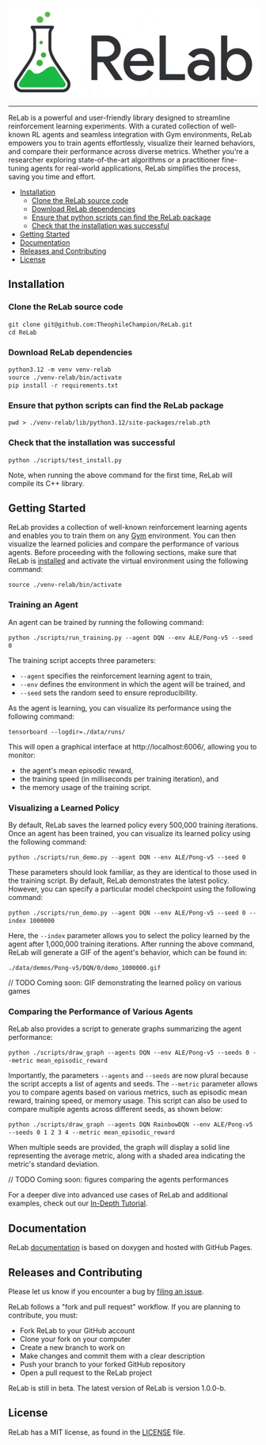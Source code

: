 ![ReLab Logo](relab-logo.png)

--------------------------------------------------------------------------------

ReLab is a powerful and user-friendly library designed to streamline 
reinforcement learning experiments. With a curated collection of well-known
RL agents and seamless integration with Gym environments, ReLab empowers you
to train agents effortlessly, visualize their learned behaviors, and compare
their performance across diverse metrics. Whether you're a researcher exploring 
state-of-the-art algorithms or a practitioner fine-tuning agents for real-world 
applications, ReLab simplifies the process, saving you time and effort.

<!-- toc -->
- [Installation](#installation)
  - [Clone the ReLab source code](#clone-the-relab-source-code)
  - [Download ReLab dependencies](#download-relab-dependencies)
  - [Ensure that python scripts can find the ReLab package](#ensure-that-python-scripts-can-find-the-relab-package)
  - [Check that the installation was successful](#check-that-the-installation-was-successful)
- [Getting Started](#getting-started)
- [Documentation](#documentation)
- [Releases and Contributing](#releases-and-contributing)
- [License](#license)
<!-- tocstop -->

## Installation

### Clone the ReLab source code

```
git clone git@github.com:TheophileChampion/ReLab.git
cd ReLab
```

### Download ReLab dependencies

```
python3.12 -m venv venv-relab
source ./venv-relab/bin/activate
pip install -r requirements.txt
```

### Ensure that python scripts can find the ReLab package

```
pwd > ./venv-relab/lib/python3.12/site-packages/relab.pth
```

### Check that the installation was successful

```
python ./scripts/test_install.py
```

Note, when running the above command for the first time, ReLab will compile its C++ library.

## Getting Started

ReLab provides a collection of well-known reinforcement learning agents and enables you to train them on any [Gym](https://gymnasium.farama.org/) environment.
You can then visualize the learned policies and compare the performance of various agents. 
Before proceeding with the following sections, make sure that ReLab is [installed](#installation) and activate the virtual environment using the following command:
```
source ./venv-relab/bin/activate
```

### Training an Agent

An agent can be trained by running the following command:
```
python ./scripts/run_training.py --agent DQN --env ALE/Pong-v5 --seed 0
```
The training script accepts three parameters:
- `--agent` specifies the reinforcement learning agent to train,
- `--env` defines the environment in which the agent will be trained, and
- `--seed` sets the random seed to ensure reproducibility.

As the agent is learning, you can visualize its performance using the following command:
```
tensorboard --logdir=./data/runs/
```
This will open a graphical interface at http://localhost:6006/, allowing you to monitor:
- the agent's mean episodic reward,
- the training speed (in milliseconds per training iteration), and
- the memory usage of the training script.

### Visualizing a Learned Policy

By default, ReLab saves the learned policy every 500,000 training iterations.
Once an agent has been trained, you can visualize its learned policy using the following command:
```
python ./scripts/run_demo.py --agent DQN --env ALE/Pong-v5 --seed 0
```
These parameters should look familiar, as they are identical to those used in the training script.
By default, ReLab demonstrates the latest policy.
However, you can specify a particular model checkpoint using the following command:
```
python ./scripts/run_demo.py --agent DQN --env ALE/Pong-v5 --seed 0 --index 1000000
```
Here, the `--index` parameter allows you to select the policy learned by the agent after 1,000,000 training iterations.
After running the above command, ReLab will generate a GIF of the agent's behavior, which can be found in:
```
./data/demos/Pong-v5/DQN/0/demo_1000000.gif
```

// TODO Coming soon: GIF demonstrating the learned policy on various games

### Comparing the Performance of Various Agents

ReLab also provides a script to generate graphs summarizing the agent performance:
```
python ./scripts/draw_graph --agents DQN --env ALE/Pong-v5 --seeds 0 --metric mean_episodic_reward
```
Importantly, the parameters `--agents` and `--seeds` are now plural because the script accepts a list of agents and seeds.
The `--metric` parameter allows you to compare agents based on various metrics, such as episodic mean reward, training speed, or memory usage.
This script can also be used to compare multiple agents across different seeds, as shown below:
```
python ./scripts/draw_graph --agents DQN RainbowDQN --env ALE/Pong-v5 --seeds 0 1 2 3 4 --metric mean_episodic_reward
```
When multiple seeds are provided, the graph will display a solid line representing the average metric, along with a shaded area indicating the metric's standard deviation.

// TODO Coming soon: figures comparing the agents performances

For a deeper dive into advanced use cases of ReLab and additional examples, check out our [In-Depth Tutorial](https://theophilechampion.github.io/ReLab/md_Tutorial.html).

## Documentation

ReLab [documentation](https://theophilechampion.github.io/ReLab/) is based on doxygen and hosted with GitHub Pages.

## Releases and Contributing

Please let us know if you encounter a bug by [filing an issue](https://github.com/TheophileChampion/ReLab/issues).

ReLab follows a "fork and pull request" workflow. If you are planning to contribute, you must:
- Fork ReLab to your GitHub account
- Clone your fork on your computer
- Create a new branch to work on
- Make changes and commit them with a clear description
- Push your branch to your forked GitHub repository
- Open a pull request to the ReLab project

ReLab is still in beta. The latest version of ReLab is version 1.0.0-b.

## License

ReLab has a MIT license, as found in the [LICENSE](https://github.com/TheophileChampion/ReLab/blob/main/LICENSE) file.
